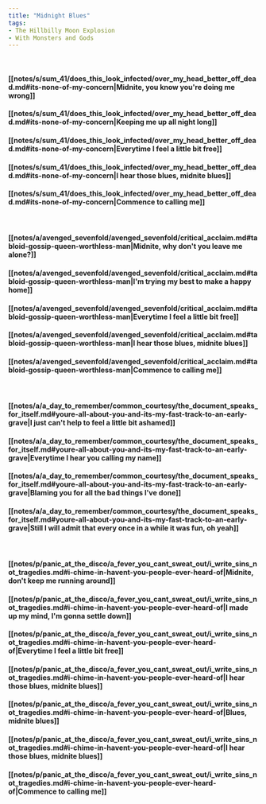 ```yaml
---
title: "Midnight Blues"
tags:
- The Hillbilly Moon Explosion
- With Monsters and Gods
---
```

&nbsp;
#### [[notes/s/sum_41/does_this_look_infected/over_my_head_better_off_dead.md#its-none-of-my-concern|Midnite, you know you're doing me wrong]]
#### [[notes/s/sum_41/does_this_look_infected/over_my_head_better_off_dead.md#its-none-of-my-concern|Keeping me up all night long]]
#### [[notes/s/sum_41/does_this_look_infected/over_my_head_better_off_dead.md#its-none-of-my-concern|Everytime I feel a little bit free]]
#### [[notes/s/sum_41/does_this_look_infected/over_my_head_better_off_dead.md#its-none-of-my-concern|I hear those blues, midnite blues]]
#### [[notes/s/sum_41/does_this_look_infected/over_my_head_better_off_dead.md#its-none-of-my-concern|Commence to calling me]]
&nbsp;
#### [[notes/a/avenged_sevenfold/avenged_sevenfold/critical_acclaim.md#tabloid-gossip-queen-worthless-man|Midnite, why don't you leave me alone?]]
#### [[notes/a/avenged_sevenfold/avenged_sevenfold/critical_acclaim.md#tabloid-gossip-queen-worthless-man|I'm trying my best to make a happy home]]
#### [[notes/a/avenged_sevenfold/avenged_sevenfold/critical_acclaim.md#tabloid-gossip-queen-worthless-man|Everytime I feel a little bit free]]
#### [[notes/a/avenged_sevenfold/avenged_sevenfold/critical_acclaim.md#tabloid-gossip-queen-worthless-man|I hear those blues, midnite blues]]
#### [[notes/a/avenged_sevenfold/avenged_sevenfold/critical_acclaim.md#tabloid-gossip-queen-worthless-man|Commence to calling me]]
&nbsp;
#### [[notes/a/a_day_to_remember/common_courtesy/the_document_speaks_for_itself.md#youre-all-about-you-and-its-my-fast-track-to-an-early-grave|I just can't help to feel a little bit ashamed]]
#### [[notes/a/a_day_to_remember/common_courtesy/the_document_speaks_for_itself.md#youre-all-about-you-and-its-my-fast-track-to-an-early-grave|Everytime I hear you calling my name]]
#### [[notes/a/a_day_to_remember/common_courtesy/the_document_speaks_for_itself.md#youre-all-about-you-and-its-my-fast-track-to-an-early-grave|Blaming you for all the bad things I've done]]
#### [[notes/a/a_day_to_remember/common_courtesy/the_document_speaks_for_itself.md#youre-all-about-you-and-its-my-fast-track-to-an-early-grave|Still I will admit that every once in a while it was fun, oh yeah]]
&nbsp;
#### [[notes/p/panic_at_the_disco/a_fever_you_cant_sweat_out/i_write_sins_not_tragedies.md#i-chime-in-havent-you-people-ever-heard-of|Midnite, don't keep me running around]]
#### [[notes/p/panic_at_the_disco/a_fever_you_cant_sweat_out/i_write_sins_not_tragedies.md#i-chime-in-havent-you-people-ever-heard-of|I made up my mind, I'm gonna settle down]]
#### [[notes/p/panic_at_the_disco/a_fever_you_cant_sweat_out/i_write_sins_not_tragedies.md#i-chime-in-havent-you-people-ever-heard-of|Everytime I feel a little bit free]]
#### [[notes/p/panic_at_the_disco/a_fever_you_cant_sweat_out/i_write_sins_not_tragedies.md#i-chime-in-havent-you-people-ever-heard-of|I hear those blues, midnite blues]]
#### [[notes/p/panic_at_the_disco/a_fever_you_cant_sweat_out/i_write_sins_not_tragedies.md#i-chime-in-havent-you-people-ever-heard-of|Blues, midnite blues]]
#### [[notes/p/panic_at_the_disco/a_fever_you_cant_sweat_out/i_write_sins_not_tragedies.md#i-chime-in-havent-you-people-ever-heard-of|I hear those blues, midnite blues]]
#### [[notes/p/panic_at_the_disco/a_fever_you_cant_sweat_out/i_write_sins_not_tragedies.md#i-chime-in-havent-you-people-ever-heard-of|Commence to calling me]]
